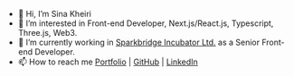 - 👋 Hi, I’m Sina Kheiri
- 👀 I’m interested in Front-end Developer, Next.js/React.js, Typescript, Three.js, Web3.
- 🌱 I’m currently working in [Sparkbridge Incubator Ltd.](https://www.sparkbridge.ca/about) as a Senior Front-end Developer.
- 📫 How to reach me [Portfolio](https://sinakheiri.dev/) | [GitHub](https://github.com/lWarwolfl) | [LinkedIn](https://linkedin.com/in/sinakheiri-dev)
